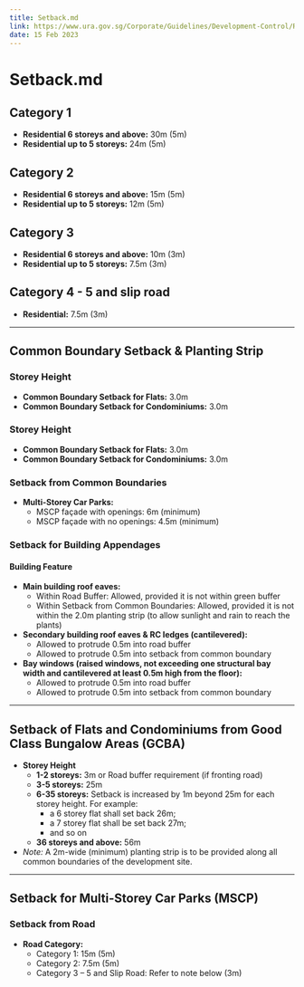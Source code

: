 ```yaml
---
title: Setback.md
link: https://www.ura.gov.sg/Corporate/Guidelines/Development-Control/Residential/Flats-Condominiums/Setback
date: 15 Feb 2023
---
```


# Setback.md

## Category 1
- **Residential 6 storeys and above:** 30m (5m)
- **Residential up to 5 storeys:** 24m (5m)

## Category 2
- **Residential 6 storeys and above:** 15m (5m)
- **Residential up to 5 storeys:** 12m (5m)

## Category 3
- **Residential 6 storeys and above:** 10m (3m)
- **Residential up to 5 storeys:** 7.5m (3m)

## Category 4 - 5 and slip road
- **Residential:** 7.5m (3m)

---

## Common Boundary Setback & Planting Strip

### Storey Height
- **Common Boundary Setback for Flats:** 3.0m
- **Common Boundary Setback for Condominiums:** 3.0m

### Storey Height
- **Common Boundary Setback for Flats:** 3.0m
- **Common Boundary Setback for Condominiums:** 3.0m

### Setback from Common Boundaries

- **Multi-Storey Car Parks:**
  - MSCP façade with openings: 6m (minimum)
  - MSCP façade with no openings: 4.5m (minimum)

### Setback for Building Appendages

#### Building Feature
- **Main building roof eaves:**
  - Within Road Buffer: Allowed, provided it is not within green buffer
  - Within Setback from Common Boundaries: Allowed, provided it is not within the 2.0m planting strip (to allow sunlight and rain to reach the plants)
- **Secondary building roof eaves & RC ledges (cantilevered):**
  - Allowed to protrude 0.5m into road buffer
  - Allowed to protrude 0.5m into setback from common boundary
- **Bay windows (raised windows, not exceeding one structural bay width and cantilevered at least 0.5m high from the floor):**
  - Allowed to protrude 0.5m into road buffer
  - Allowed to protrude 0.5m into setback from common boundary

---

## Setback of Flats and Condominiums from Good Class Bungalow Areas (GCBA)

- **Storey Height**
  - **1-2 storeys:** 3m or Road buffer requirement (if fronting road)
  - **3-5 storeys:** 25m
  - **6-35 storeys:** Setback is increased by 1m beyond 25m for each storey height. For example:
    - a 6 storey flat shall set back 26m;
    - a 7 storey flat shall be set back 27m;
    - and so on
  - **36 storeys and above:** 56m
- *Note:* A 2m-wide (minimum) planting strip is to be provided along all common boundaries of the development site.

---

## Setback for Multi-Storey Car Parks (MSCP)

### Setback from Road

- **Road Category:**
  - Category 1: 15m (5m)
  - Category 2: 7.5m (5m)
  - Category 3 – 5 and Slip Road: Refer to note below (3m)
  

